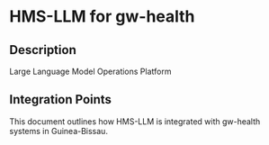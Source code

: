 # HMS-LLM for gw-health

## Description

Large Language Model Operations Platform

## Integration Points

This document outlines how HMS-LLM is integrated with gw-health systems in Guinea-Bissau.
